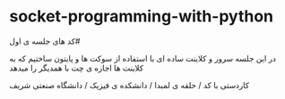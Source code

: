 # socket-programming-with-python

کد های جلسه ی اول# 

در این جلسه سرور و کلاینت ساده ای با استفاده از سوکت ها و پایتون ساختیم که به کلاینت ها اجازه ی چت با همدیگر را میدهد


کاردستی با کد / حلقه ی لمبدا / دانشکده ی فیزیک / دانشگاه صنعتی شریف
